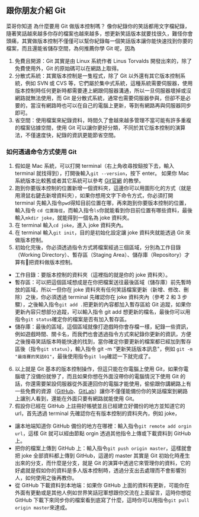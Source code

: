 ## 跟你朋友介紹 Git

菜哥你知道 為什麼要用 Git 做版本控制嗎？
像你紀錄你的笑話都用文字檔紀錄，隨著笑話越來越多你存的檔案也越來越多，想更新笑話版本就要找很久，難怪你會頭痛，其實做版本控制不僅僅可以幫你紀錄每一個笑話版本讓你能快速找到你要的檔案，而且還能省儲存空間，為何推薦你學 Git 呢，因為
1. 免費且開源：Git 其實是由 Linux 系統作者 Linus Torvalds 開發出來的，除了免費使用外，Git 的原始碼可以在網路上取得。
2. 分散式系統：其實版本控制是一隻程式，除了 Git 以外還有其它版本控制系統，例如 SVN 或 CVS 等，它們屬於集中式系統，這種系統需要伺服器，使用版本控制時任何更新時都需要連上網跟伺服器溝通，所以一旦伺服器壞掉或沒網路就無法使用，而 Git 是分散式系統，通常也需要伺服器參與，但卻不是必要的，當沒有網路時也可以在自己的電腦上更新，等到有網路再與伺服器同步即可。
3. 省空間：使用檔案來紀錄資料，時間久了會越來越多管理不當可能有許多重複的檔案佔據空間，使用 Git 可以讓你更好分類，不同於其它版本控制的演算法，不僅速度快，紀錄的資訊更能節省空間。

### 如何透過命令方式使用 Git

1. 假如是 Mac 系統，可以打開 terminal（右上角收尋按鈕按下去，輸入 terminal 就找得到），打開後輸入`git --version`，按下 enter。 如果你 Mac 系統版本比較舊或者其它系統可以參考 [Git官網](https://git-scm.com/downloads) 的教學。
2. 跑到你要版本控制的位置新增一個資料夾，這邊你可以用圖形化的方式（就是用滑鼠右鍵去新增資料夾），如果你想用文字下命令方式，你必須打開 terminal 先輸入指令`pwd`得知目前位置在哪，再來跑到你要版本控制的位置，輸入指令 `cd 位置路徑`，而輸入指令`ls`你就能看到你目前位置有哪些資料，最後輸入`mkdir joke`，就能得到一個名為 joke 資料夾。
3. 在 terminal 輸入`cd joke`，進入 joke 資料夾內。
4. 在 terminal 輸入`git init`，目的是初始化設定讓 joke 資料夾就能透過 Git 來做版本控制。
5. 初始化完後，你必須透過指令方式將檔案經過三個區域，分別為工作目錄（Working Directory）、暫存區（Staging Area）、儲存庫（Repository）才算有把資料做版本控制。
- 工作目錄：要版本控制的資料夾（這裡指的就是你的 joke 資料夾）。
- 暫存區：可以把這個區域想成是在你把檔案送往最後區域（儲存庫）前先暫時放的區域，所以一但你在 joke 資料夾有任何笑話檔案更新（新增、修改、刪除）之後，你必須透過 terminal 先確認你在 joke 資料夾內（參考 2 和 3 步驟），之後輸入指令`git add .`把更新的內容都加入暫存區給 Git 追蹤，如果你更新內容只想部分追蹤，可以輸入指令 git add 想更新的檔名，最後你可以用指令`git status`確定你的檔案是否有加入暫存區。
- 儲存庫：最後的區域，這個區域就像打遊戲時你會存檔一樣，紀錄一些資訊，例如遊戲時間、關卡名，而我們也會透過指令方式來紀錄你更新的資訊，方便之後搜尋笑話版本時能快速的找到，當你確定你要更新的檔案都已經加到暫存區後（指令`git status`），輸入指令 git -m “更新笑話版本訊息"，例如 `git -m "最烙賽的笑話01"`，最後使用指令`git log`確認一下就完成了。
6. 以上就是 Git 基本的版本控制操作，但這只能在你電腦上使用 Git，如果你電腦壞了沒備份就慘了，而且如果你想在外面沒帶你的電腦情況下使用 Git 的話，你還需要架設伺服器從外面連回你的電腦才能使用，偷偷跟你講網路上有一些免費的資源（[GitHub](https://github.com/)、[GitLab](https://about.gitlab.com/)）讓你不僅僅能備份你的笑話檔案到網路上讓別人看到，還能在外面只要有網路就能使用 Git。
7. 假設你已經在 GitHub 上註冊好帳號並且已經建立好備份的地方並知道它的 url，首先透過 terminal 先確認你在有版本控制的資料夾內，例如 joke，
- 讓本地端知道你 GitHub 備份的地方在哪裡：輸入指令`git remote add orgin url`，這樣 Git 就可以經由節點 orgin 透過其他指令上傳或下載資料到 GitHub 上。
- 把你的檔案上傳到 GitHub 上：輸入指令`git push origin master`，這樣就會把 joke 全部資料都上傳到 GitHub，這邊的 master 其實是 Git 初始化時產生出來的分支，而什麼是分支，就是 Git 的演算中透過它來管理你的資料，它的好處就是假如你的資料是多人版本控制時，透過分支出去處理而不會影響別人，如何使用之後再教你。 
- 從 GitHub 下載資料到本地端：如果你 GitHub 上面的資料有更新，可能你在外面有更動或是其他人例如世界笑話冠軍想跟你交流在上面留言，這時你想從 GitHub 下載下來同步你的檔案看到底寫了什麼，這時你可以用指令`git pull origin master`來達成。
